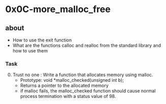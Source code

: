 # 0x0C-more_malloc_free

## about
- How to use the exit function
- What are the functions calloc and realloc from the standard library and how to use them

### Task
0. Trust no one : Write a function that allocates memory using malloc.
     - Prototype: void *malloc_checked(unsigned int b);
	 - Returns a pointer to the allocated memory
	 - if malloc fails, the malloc_checked function should cause normal process termination with a status value of 98.
